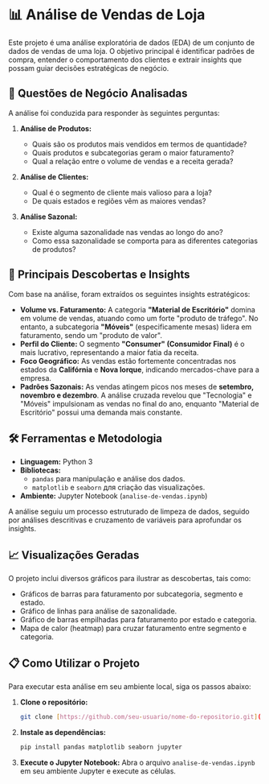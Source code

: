 # 📊 Análise de Vendas de Loja

Este projeto é uma análise exploratória de dados (EDA) de um conjunto de dados de vendas de uma loja. O objetivo principal é identificar padrões de compra, entender o comportamento dos clientes e extrair insights que possam guiar decisões estratégicas de negócio.

## 🎯 Questões de Negócio Analisadas

A análise foi conduzida para responder às seguintes perguntas:

1.  **Análise de Produtos:**
    * Quais são os produtos mais vendidos em termos de quantidade?
    * Quais produtos e subcategorias geram o maior faturamento?
    * Qual a relação entre o volume de vendas e a receita gerada?

2.  **Análise de Clientes:**
    * Qual é o segmento de cliente mais valioso para a loja?
    * De quais estados e regiões vêm as maiores vendas?

3.  **Análise Sazonal:**
    * Existe alguma sazonalidade nas vendas ao longo do ano?
    * Como essa sazonalidade se comporta para as diferentes categorias de produtos?

## 🚀 Principais Descobertas e Insights

Com base na análise, foram extraídos os seguintes insights estratégicos:

* **Volume vs. Faturamento:** A categoria **"Material de Escritório"** domina em volume de vendas, atuando como um forte "produto de tráfego". No entanto, a subcategoria **"Móveis"** (especificamente mesas) lidera em faturamento, sendo um "produto de valor".
* **Perfil do Cliente:** O segmento **"Consumer" (Consumidor Final)** é o mais lucrativo, representando a maior fatia da receita.
* **Foco Geográfico:** As vendas estão fortemente concentradas nos estados da **Califórnia** e **Nova Iorque**, indicando mercados-chave para a empresa.
* **Padrões Sazonais:** As vendas atingem picos nos meses de **setembro, novembro e dezembro**. A análise cruzada revelou que "Tecnologia" e "Móveis" impulsionam as vendas no final do ano, enquanto "Material de Escritório" possui uma demanda mais constante.

## 🛠️ Ferramentas e Metodologia

* **Linguagem:** Python 3
* **Bibliotecas:**
    * `pandas` para manipulação e análise dos dados.
    * `matplotlib` e `seaborn` для criação das visualizações.
* **Ambiente:** Jupyter Notebook (`analise-de-vendas.ipynb`)

A análise seguiu um processo estruturado de limpeza de dados, seguido por análises descritivas e cruzamento de variáveis para aprofundar os insights.

## 📈 Visualizações Geradas

O projeto inclui diversos gráficos para ilustrar as descobertas, tais como:
* Gráficos de barras para faturamento por subcategoria, segmento e estado.
* Gráfico de linhas para análise de sazonalidade.
* Gráfico de barras empilhadas para faturamento por estado e categoria.
* Mapa de calor (heatmap) para cruzar faturamento entre segmento e categoria.

## 📋 Como Utilizar o Projeto

Para executar esta análise em seu ambiente local, siga os passos abaixo:

1.  **Clone o repositório:**
    ```bash
    git clone [https://github.com/seu-usuario/nome-do-repositorio.git](https://github.com/seu-usuario/nome-do-repositorio.git)
    ```

2.  **Instale as dependências:**
    ```bash
    pip install pandas matplotlib seaborn jupyter
    ```

3.  **Execute o Jupyter Notebook:**
    Abra o arquivo `analise-de-vendas.ipynb` em seu ambiente Jupyter e execute as células.

